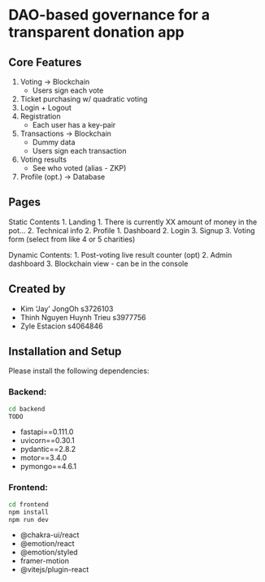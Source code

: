 # DAO-based governance for a transparent donation app

## Core Features
1. Voting -> Blockchain
	- Users sign each vote
2. Ticket purchasing w/ quadratic voting
3. Login + Logout
4. Registration
	- Each user has a key-pair
5. Transactions -> Blockchain
	- Dummy data
	- Users sign each transaction
6. Voting results
	- See who voted (alias - ZKP)
7. Profile (opt.) -> Database

## Pages
Static Contents
	1. Landing
		1. There is currently XX amount of money in the pot...
		2. Technical info
	2. Profile
		1. Dashboard
		2. Login
		3. Signup
	3. Voting form (select from like 4 or 5 charities)

Dynamic Contents:
	1. Post-voting live result counter (opt)
	2. Admin dashboard
	3. Blockchain view - can be in the console

## Created by
- Kim ‘Jay’ JongOh s3726103
- Thinh Nguyen Huynh Trieu s3977756 
- Zyle Estacion s4064846 

## Installation and Setup
Please install the following dependencies:

### Backend:
```bash
cd backend
TODO
```
- fastapi==0.111.0
- uvicorn==0.30.1
- pydantic==2.8.2
- motor==3.4.0
- pymongo==4.6.1

### Frontend:
```bash
cd frontend
npm install
npm run dev
```
- @chakra-ui/react
- @emotion/react
- @emotion/styled
- framer-motion
- @vitejs/plugin-react